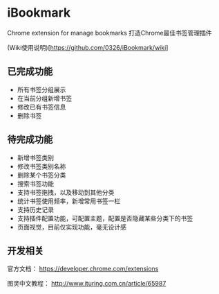 # iBookmark
Chrome extension for manage bookmarks 打造Chrome最佳书签管理插件

(Wiki使用说明)[https://github.com/0326/iBookmark/wiki]

## 已完成功能
- 所有书签分组展示
- 在当前分组新增书签
- 修改已有书签信息
- 删除书签

## 待完成功能
- 新增书签类别
- 修改书签类别名称
- 删除某个书签分类
- 搜索书签功能
- 支持书签拖拽，以及移动到其他分类
- 统计书签使用频率，新增常用书签一栏
- 支持历史记录
- 支持插件配置功能，可配置主题，配置是否隐藏某些分类下的书签
- 页面视觉，目前仅实现功能，毫无设计感


## 开发相关
官方文档： https://developer.chrome.com/extensions

图灵中文教程： http://www.ituring.com.cn/article/65987
